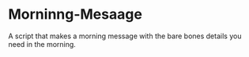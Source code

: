 # Morninng-Mesaage
A script that makes a morning message with the bare bones details you need in the morning.

